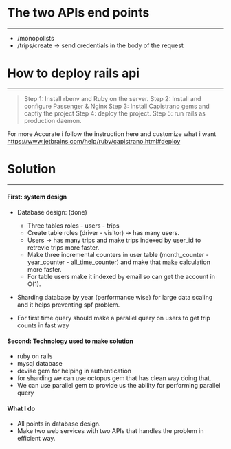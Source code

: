 # The two APIs end points
---
- /monopolists
- /trips/create -> send credentials in the body of the request
# How to deploy rails api
---
> Step 1: Install rbenv and Ruby on the server.
> Step 2: Install and configure Passenger & Nginx
> Step 3: Install Capistrano gems and capfiy the project
> Step 4: deploy the project.
> Step 5: run rails as production daemon.

For more Accurate i follow the instruction here and customize what i want
    https://www.jetbrains.com/help/ruby/capistrano.html#deploy
# Solution
---
#### First: system design
- Database design: (done)
    - Three tables roles - users - trips
    - Create table roles (driver - visitor) -> has many users.
    - Users -> has many trips and make trips indexed by user_id to retrevie trips more faster.
    - Make three incremental counters in user table (month_counter - year_counter - all_time_counter) and make that make calculation more faster.
    - For table users make it indexed by email so can get the account in O(1).

- Sharding database by year (performance wise) for large data scaling and it helps preventing spf problem.
- For first time query should make a parallel query on users to get trip counts in fast way
#### Second: Technology used to make solution
- ruby on rails
- mysql database
- devise gem for helping in authentication
- for sharding we can use octopus gem that has clean way doing that.
- We can use parallel gem to provide us the ability for performing parallel query
#### What I do
- All points in database design.
- Make two web services with two APIs that handles the problem in efficient way.


